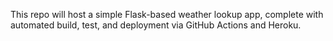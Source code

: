 This repo will host a simple Flask-based weather lookup app,
complete with automated build, test, and deployment via GitHub Actions and Heroku.
